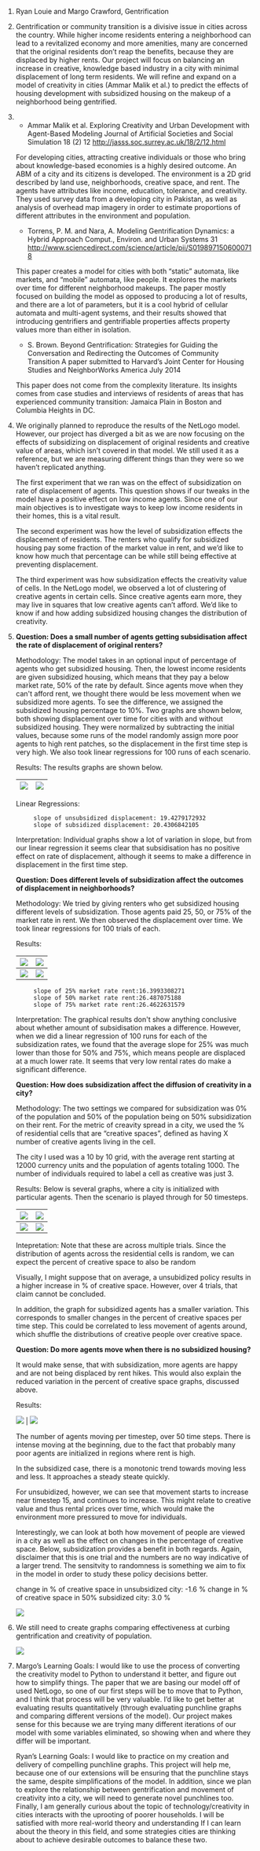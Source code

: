 1. Ryan Louie and Margo Crawford, Gentrification

2. Gentrification or community transition is a divisive issue in cities across the country. While higher income residents entering a neighborhood can lead to a revitalized economy and more amenities, many are concerned that the original residents don’t reap the benefits, because they are displaced by higher rents. Our project will focus on balancing an increase in creative, knowledge based industry in a city with minimal displacement of long term residents. We will refine and expand on a model of creativity in cities (Ammar Malik et al.) to predict the effects of housing development with subsidized housing on the makeup of a neighborhood being gentrified. 

3. 
	* Ammar Malik et al. Exploring Creativity and Urban Development with Agent-Based Modeling Journal	of Artificial Societies and Social Simulation 18	(2) 12 <http://jasss.soc.surrey.ac.uk/18/2/12.html>

	 For developing cities, attracting creative individuals or those who bring about knowledge-based economies is a highly desired outcome.  An ABM of a city and its citizens is developed. The environment is a 2D grid described by land use, neighborhoods, creative space, and rent. The agents have attributes like income, education, tolerance, and creativity.  They used survey data from a developing city in Pakistan, as well as analysis of overhead map imagery in order to estimate proportions of different attributes in the environment and population. 

	* Torrens, P. M. and Nara, A.  Modeling Gentrification Dynamics: a Hybrid Approach Comput., Environ. and Urban Systems 31 http://www.sciencedirect.com/science/article/pii/S0198971506000718

	 This paper creates a model for cities with both “static” automata, like markets,  and “mobile” automata, like people. It explores the markets over time for different neighborhood makeups. The paper mostly focused on building the model as opposed to producing a lot of results, and there are a lot of parameters, but it is a cool hybrid of cellular automata and multi-agent systems, and their results showed that introducing gentrifiers and gentrifiable properties affects property values more than either in isolation.

	* S. Brown. Beyond Gentrification: Strategies for Guiding the Conversation and Redirecting the Outcomes of Community Transition A paper submitted to Harvard’s Joint Center for Housing Studies and NeighborWorks America July 2014 

	 This paper does not come from the complexity literature.  Its insights comes from case studies and interviews of residents of areas that has experienced community transition: Jamaica Plain in Boston and Columbia Heights in DC. 

4. 
	We originally planned to reproduce the results of the NetLogo model. However, our project has diverged a bit as we are now focusing on the effects of subsidizing on displacement of original residents and creative value of areas, which isn’t covered in that model. We still used it as a reference, but we are measuring different things than they were so we haven’t replicated anything.

	The first experiment that we ran was on the effect of subsidization on rate of displacement of agents. This question shows if our tweaks in the model have a positive effect on low income agents. Since one of our main objectives is to investigate ways to keep low income residents in their homes, this is a vital result. 

	The second experiment was how the level of subsidization effects the displacement of residents. The renters who qualify for subsidized housing pay some fraction of the market value in rent, and we’d like to know how much that percentage can be while still being effective at preventing displacement.

	The third experiment was how subsidization effects the creativity value of cells. In the NetLogo model, we observed a lot of clustering of creative agents in certain cells. Since creative agents earn more, they may live in squares that low creative agents can’t afford. We’d like to know if and how adding subsidized housing changes the distribution of creativity.

5. 
	__Question: Does a small number of agents getting subsidisation affect the rate of displacement of original renters?__

	Methodology: The model takes in an optional input of percentage of agents who get subsidized housing. Then, the lowest income residents are given subsidized housing, which means that they pay a below market rate, 50% of the rate by default. Since agents move when they can't afford rent, we thought there would be less movement when we subsidized more agents. To see the difference, we assigned the subsidized housing percentage to 10%. Two graphs are shown below, both showing displacement over time for cities with and without subsidized housing. They were normalized by subtracting the initial values, because some runs of the model randomly assign more poor agents to high rent patches, so the displacement in the first time step is very high. We also took linear regressions for 100 runs of each scenario.

	Results: The results graphs are shown below.

	![](imgs/normalized_displacement_1.png) | ![](imgs/normalized_displacement_2.png)
	:--------------------------------:|:-----------------------------------:

	Linear Regressions:

			slope of unsubsidized displacement: 19.4279172932
			slope of subsidized displacement: 20.4306842105

	Interpretation: Individual graphs show a lot of variation in slope, but from our linear regression it seems clear that subsidisation has no positive effect on rate of displacement, although it seems to make a difference in displacement in the first time step.

	__Question: Does different levels of subsidization affect the outcomes of displacement in neighborhoods?__

	Methodology: We tried by giving renters who get subsidized housing different levels of subsidization. Those agents paid 25, 50, or 75% of the market rate in rent. We then observed the displacement over time. We took linear regressions for 100 trials of each.

	Results: 

	![](imgs/subsidisation_rates.png) | ![](imgs/subsidisation_rates_2.png)
	:--------------------------------:|:-----------------------------------:
	![](imgs/subsidisation_rate_3.png)| ![](imgs/subsidisation_rate_4.png)

			slope of 25% market rate rent:16.3993308271
			slope of 50% market rate rent:26.487075188
			slope of 75% market rate rent:26.4622631579

	Interpretation:
	The graphical results don't show anything conclusive about whether amount of subsidisation makes a difference. 
	However, when we did a linear regression of 100 runs for each of the subsidization rates, we found that the average slope for 25% was much lower than those for 50% and 75%, which means people are displaced at a much lower rate. It seems that very low rental rates do make a significant difference.

	__Question: How does subsidization affect the diffusion of creativity in a city?__

	Methodology:  The two settings we compared for subsidization was 0% of the population and 50% of the population being on 50% subsidization on their rent.  For the metric of creavity spread in a city, we used the % of residential cells that are “creative spaces”, defined as having X number of creative agents living in the cell.  

	The city I used was a 10 by 10 grid, with the average rent starting at 12000 currency units and the population of agents totaling 1000.  The number of individuals required to label a cell as creative was just 3.

	Results: Below is several graphs, where a city is initialized with particular agents.  Then the scenario is played through for 50 timesteps. 

	![](imgs/p_creative_space_subnosub_1.png) | ![](imgs/p_creative_space_subnosub_2.png)
	:--------------------------------:|:-----------------------------------:
	![](imgs/p_creative_space_subnosub_3.png)| ![](imgs/p_creative_space_subnosub_4.png)

	Intepretation: Note that these are across multiple trials.  Since the distribution of agents across the residential cells is random, we can expect the percent of creative space to also be random

	Visually, I might suppose that on average, a unsubidized policy results in a higher increase in % of creative space.  However, over 4 trials, that claim cannot be concluded.

	In addition, the graph for subsidized agents has a smaller variation.  This corresponds to smaller changes in the percent of creative spaces per time step.  This could be correlated to less movement of agents around, which shuffle the distributions of creative people over creative space.

	__Question: Do more agents move when there is no subsidized housing?__

	It would make sense, that with subsidization, more agents are happy and are not being displaced by rent hikes.  This would also explain the reduced variation in the percent of creative space graphs, discussed above.

	Results:

	![](imgs/num_move_this_step_1.png) | ![](imgs/num_move_this_step_2.png)

	The number of agents moving per timestep, over 50 time steps.  There is intense moving at the beginning, due to the fact that probably many poor agents are initialized in regions where rent is high.  

	In the subsidized case, there is a monotonic trend towards moving less and less.  It approaches a steady steate quickly.

	For unsubidized, however, we can see that movement starts to increase near timestep 15, and continues to increase.  This might relate to creative value and thus rental prices over time, which would make the environment more pressured to move for individuals.

	Interestingly, we can look at both how movement of people are viewed in a city as well as the effect on changes in the percentage of creative space. Below, subsidization provides a benefit in both regards. Again, disclaimer that this is one trial and the numbers are no way indicative of a larger trend.  The sensitvity to randomness is something we aim to fix in the model in order to study these policy decisions better.

	change in % of creative space in unsubsidized city: -1.6 %
	change in % of creative space in 50% subsidized city: 3.0 %

	![](imgs/num_move_this_step_3.png)

6. 	We still need to create graphs comparing effectiveness at curbing gentrification and creativity of population. 

	![](imgs/cartoon_gentr_vs_creative.JPG)

7. 
	Margo’s Learning Goals: I would like to use the process of converting the creativity model to Python to understand it better, and figure out how to simplify things. The paper that we are basing our model off of used NetLogo, so one of our first steps will be to move that to Python, and I think that process will be very valuable. I’d like to get better at evaluating results quantitatively (through evaluating punchline graphs and comparing different versions of the model). Our project makes sense for this because we are trying many different iterations of our model with some variables eliminated, so showing when and where they differ will be important. 

	Ryan’s Learning Goals: I would like to practice on my creation and delivery of compelling punchline graphs. This project will help me, because one of our extensions will be ensuring that the punchline stays the same, despite simplifications of the model.  In addition, since we plan to explore the relationship between gentrification and movement of creativity into a city, we will need to generate novel punchlines too.  Finally, I am generally curious about the topic of technology/creativity in cities interacts with the uprooting of poorer households.  I will be satisfied with more real-world theory and understanding If I can learn about the theory in this field, and some strategies cities are thinking about to achieve desirable outcomes to balance these two.











